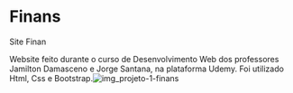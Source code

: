 # Finans
Site Finan

Website feito durante o curso de Desenvolvimento Web dos professores Jamilton Damasceno e Jorge Santana, na plataforma Udemy. 
Foi utilizado Html, Css e Bootstrap.![img_projeto-1-finans](https://github.com/kevin19tech/Finans/assets/57818408/e4bb42f5-bb18-433f-a6b6-6a9ee9100402)



